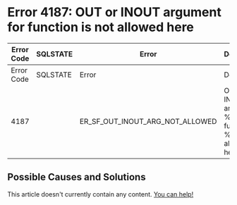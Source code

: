 
# Error 4187: OUT or INOUT argument for function is not allowed here


| Error Code | SQLSTATE | Error | Description |
| --- | --- | --- | --- |
| Error Code | SQLSTATE | Error | Description |
| 4187 |  | ER_SF_OUT_INOUT_ARG_NOT_ALLOWED | OUT or INOUT argument %d for function %s is not allowed here |




## Possible Causes and Solutions


This article doesn't currently contain any content. [You can help!](/kb/en/writing-and-editing-knowledge-base-articles/)

